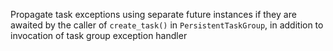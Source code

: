 Propagate task exceptions using separate future instances if they are awaited by the caller of `create_task()` in `PersistentTaskGroup`, in addition to invocation of task group exception handler

